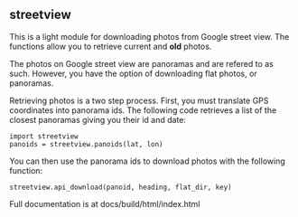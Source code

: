 streetview
----------

This is a light module for downloading photos from Google street view. The
functions allow you to retrieve current and **old** photos.

The photos on Google street view are panoramas and are refered to as such.
However, you have the option of downloading flat photos, or panoramas.

Retrieving photos is a two step process. First, you must translate GPS
coordinates into panorama ids. The following code retrieves a list of
the closest panoramas giving you their id and date:

	import streetview
	panoids = streetview.panoids(lat, lon)

You can then use the panorama ids to download photos with the following 
function:

	streetview.api_download(panoid, heading, flat_dir, key)

Full documentation is at docs/build/html/index.html



